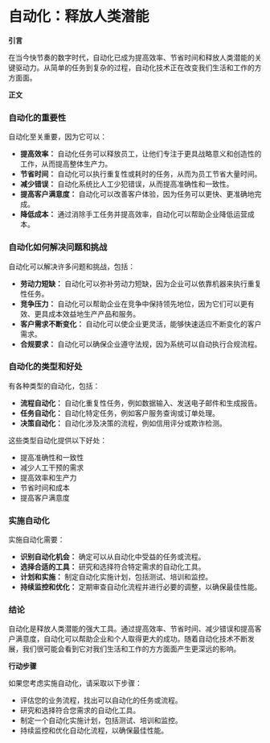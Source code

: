 # 自动化：释放人类潜能

**引言**

在当今快节奏的数字时代，自动化已成为提高效率、节省时间和释放人类潜能的关键驱动力。从简单的任务到复杂的过程，自动化技术正在改变我们生活和工作的方方面面。

**正文**

### 自动化的重要性

自动化至关重要，因为它可以：

- **提高效率：** 自动化任务可以释放员工，让他们专注于更具战略意义和创造性的工作，从而提高整体生产力。
- **节省时间：** 自动化可以执行重复性或耗时的任务，从而为员工节省大量时间。
- **减少错误：** 自动化系统比人工少犯错误，从而提高准确性和一致性。
- **提高客户满意度：** 自动化可以改善客户体验，因为任务可以更快、更准确地完成。
- **降低成本：** 通过消除手工任务并提高效率，自动化可以帮助企业降低运营成本。

### 自动化如何解决问题和挑战

自动化可以解决许多问题和挑战，包括：

- **劳动力短缺：** 自动化可以弥补劳动力短缺，因为企业可以依靠机器来执行重复性任务。
- **竞争压力：** 自动化可以帮助企业在竞争中保持领先地位，因为它们可以更有效、更具成本效益地生产产品和服务。
- **客户需求不断变化：** 自动化可以使企业更灵活，能够快速适应不断变化的客户需求。
- **合规要求：** 自动化可以确保企业遵守法规，因为系统可以自动执行合规流程。

### 自动化的类型和好处

有各种类型的自动化，包括：

- **流程自动化：** 自动化重复性任务，例如数据输入、发送电子邮件和生成报告。
- **任务自动化：** 自动化特定任务，例如客户服务查询或订单处理。
- **决策自动化：** 自动化涉及决策的流程，例如信用评分或欺诈检测。

这些类型自动化提供以下好处：

- 提高准确性和一致性
- 减少人工干预的需求
- 提高效率和生产力
- 节省时间和成本
- 提高客户满意度

### 实施自动化

实施自动化需要：

- **识别自动化机会：** 确定可以从自动化中受益的任务或流程。
- **选择合适的工具：** 研究和选择符合特定需求的自动化工具。
- **计划和实施：** 制定自动化实施计划，包括测试、培训和监控。
- **持续监控和优化：** 定期审查自动化流程并进行必要的调整，以确保最佳性能。

### 结论

自动化是释放人类潜能的强大工具。通过提高效率、节省时间、减少错误和提高客户满意度，自动化可以帮助企业和个人取得更大的成功。随着自动化技术不断发展，我们很可能会看到它对我们生活和工作的方方面面产生更深远的影响。

**行动步骤**

如果您考虑实施自动化，请采取以下步骤：

- 评估您的业务流程，找出可以自动化的任务或流程。
- 研究和选择符合您需求的自动化工具。
- 制定一个自动化实施计划，包括测试、培训和监控。
- 持续监控和优化自动化流程，以确保最佳性能。
